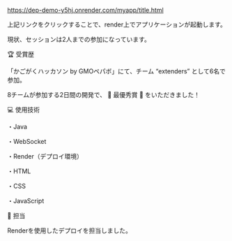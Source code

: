 https://dep-demo-y5hj.onrender.com/myapp/title.html

上記リンクをクリックすることで、render上でアプリケーションが起動します。

現状、セッションは2人までの参加になっています。

🏆 受賞歴

「かごがくハッカソン by GMOペパボ」にて、チーム “extenders” として6名で参加。

8チームが参加する2日間の開発で、
🎉 最優秀賞 🎉 をいただきました！

💻 使用技術

・Java

・WebSocket

・Render（デプロイ環境）

・HTML

・CSS

・JavaScript

👤 担当

Renderを使用したデプロイを担当しました。
